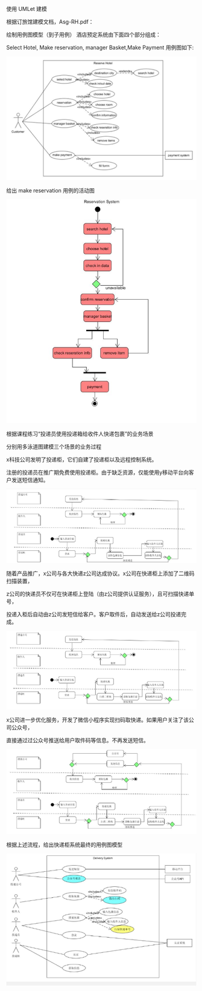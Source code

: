 
使用 UMLet 建模

根据订旅馆建模文档，Asg-RH.pdf：


绘制用例图模型（到子用例） 酒店预定系统由下面四个部分组成：

Select Hotel, Make reservation, manager Basket,Make Payment 用例图如下:

![4](4.png)

给出 make reservation 用例的活动图

![5](5.png)

根据课程练习“投递员使用投递箱给收件人快递包裹”的业务场景 

分别用多泳道图建模三个场景的业务过程

x科技公司发明了投递柜，它们自建了投递柜以及远程控制系统。

注册的投递员在推广期免费使用投递柜。由于缺乏资源，仅能使用y移动平台向客户发送短信通知。

![6](6.png)

随着产品推广，x公司与各大快递z公司达成协议。x公司在快递柜上添加了二维码扫描装置，

z公司的快递员不仅可在快递柜上登陆（由z公司提供认证服务），且可扫描快递单号，

投递入柜后自动由z公司发短信给客户。客户取件后，自动发送给z公司投递完成。

![7](7.png)

x公司进一步优化服务，开发了微信小程序实现扫码取快递。如果用户关注了该公司公众号，

直接通过过公众号推送给用户取件码等信息。不再发送短信。

![8](8.png)

根据上述流程，给出快递柜系统最终的用例图模型

![9](9.png)
